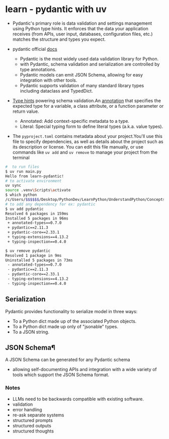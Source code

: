 # learn - pydantic with uv

- Pydantic's primary role is data validation and settings management using Python type hints. It enforces that the data your application receives (from APIs, user input, databases, configuration files, etc.) matches the structure and types you expect.

- pydantic official [docs](https://docs.pydantic.dev/latest/)

  - Pydantic is the most widely used data validation library for Python.
  - with Pydantic, schema validation and serialization are controlled by type annotations.
  - Pydantic models can emit JSON Schema, allowing for easy integration with other tools.
  - Pydantic supports validation of many standard library types including dataclass and TypedDict.

- [Type hints](https://docs.python.org/3/glossary.html#term-type-hint) powering schema validation.An [annotation](https://docs.python.org/3/glossary.html#term-annotation) that specifies the expected type for a variable, a class attribute, or a function parameter or return value.

  - Annotated: Add context-specific metadata to a type.
  - Literal: Special typing form to define literal types (a.k.a. value types).

- The `pyproject.toml` contains metadata about your project.You'll use this file to specify dependencies, as well as details about the project such as its description or license. You can edit this file manually, or use commands like `uv add` and `uv remove` to manage your project from the terminal

```bash
#  to run files
$ uv run main.py
Hello from learn-pydantic!
# to activate environment
uv sync
source .venv\Scripts\activate
$ which python
/c/Users/$$$$$$/Desktop/PythonDev/LearnPython/UnderstandPython/ConceptsToKnow/learn_pydantic/.venv/Scripts/python
# to add any dependency for ex: pydantic
$ uv add pydantic
Resolved 6 packages in 159ms
Installed 5 packages in 96ms
 + annotated-types==0.7.0
 + pydantic==2.11.3
 + pydantic-core==2.33.1
 + typing-extensions==4.13.2
 + typing-inspection==0.4.0

$ uv remove pydantic
Resolved 1 package in 9ms
Uninstalled 5 packages in 73ms
 - annotated-types==0.7.0
 - pydantic==2.11.3
 - pydantic-core==2.33.1
 - typing-extensions==4.13.2
 - typing-inspection==0.4.0
```

## Serialization

Pydantic provides functionality to serialize model in three ways:

- To a Python dict made up of the associated Python objects.
- To a Python dict made up only of "jsonable" types.
- To a JSON string.

## JSON Schema¶

A JSON Schema can be generated for any Pydantic schema

- allowing self-documenting APIs and integration with a wide variety of tools which support the JSON Schema format.

### Notes

- LLMs need to be backwards compatible with existing software.
- validation
- error handling 
- re-ask separate systems
- structured prompts
- structured outputs
- structured thoughts
